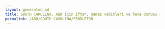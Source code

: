 ```yaml
---
layout: generated_md
title: SOUTH CAROLINA, ABD için iftar, namaz vakitleri ve hava durumu - ilçe/eyalet seç
permalink: /ABD/SOUTH CAROLINA/PENDLETON
---
```


<script type="text/javascript">
  var country = ABD;
  var city = SOUTH CAROLINA;
  var state = PENDLETON;
  var lat = 72;
  var lon = 21;
</script>
